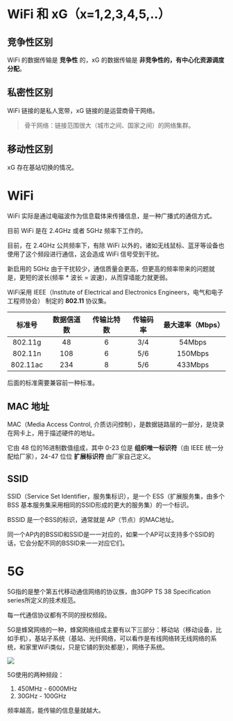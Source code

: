 
# WiFi 和 xG（x=1,2,3,4,5,..）

## 竞争性区别
WiFi 的数据传输是 **竞争性** 的，xG 的数据传输是 **非竞争性的，有中心化资源调度分配**。

## 私密性区别

WiFi 链接的是私人宽带，xG 链接的是运营商骨干网络。

> 骨干网络：链接范围很大（城市之间、国家之间）的网络集群。

## 移动性区别

xG 存在基站切换的情况。

# WiFi

WiFi 实际是通过电磁波作为信息载体来传播信息，是一种广播式的通信方式。

目前 WiFi 是在 2.4GHz 或者 5GHz 频率下工作的。

目前，在 2.4GHz 公共频率下，有除 WiFi 以外的，诸如无线鼠标、蓝牙等设备也使用了这个频段进行通信，这会造成 WiFi 信号受到干扰。

新启用的 5GHz 由于干扰较少，通信质量会更高，但更高的频率带来的问题就是，更短的波长(频率 * 波长 = 波速)，从而穿墙能力就更弱。

WiFi采用 IEEE（Institute of Electrical and Electronics Engineers，电气和电子工程师协会） 制定的 **802.11** 协议集。


|标准号|数据信道数|传输比特数|传输码率|最大速率（Mbps）|
|:--:|:--:|:--:|:--:|:--:|
|802.11g|48|6|3/4|54Mbps|
|802.11n|108|6|5/6|150Mbps|
|802.11ac|234|8|5/6|433Mbps|

后面的标准需要兼容前一种标准。

## MAC 地址

MAC（Media Access Control, 介质访问控制），是数据链路层的一部分，是烧录在网卡上，用于描述硬件的地址。

它由 48 位的16进制数值组成，其中 0-23 位是 **组织唯一标识符**（由 IEEE 统一分配给厂家），24-47 位位 **扩展标识符** 由厂家自己定义。

## SSID

SSID（Service Set Identifier，服务集标识），是一个 ESS（扩展服务集，由多个 BSS 基本服务集采用相同的SSID形成的更大的服务集）的一个标识。

BSSID 是一个BSS的标识，通常就是 AP（节点）的MAC地址。

同一个AP内的BSSID和SSID是一一对应的，如果一个AP可以支持多个SSID的话，它会分配不同的BSSID来一一对应它们。

# 5G

5G指的是整个第五代移动通信网络的协议族，由3GPP TS 38 Specification series所定义的技术规范。

每一代通信协议都有不同的授权频段。

5G是蜂窝网络的一种，蜂窝网络组成主要有以下三部分：移动站（移动设备，比如手机），基站子系统（基站、光纤网络，可以看作是有线网络转无线网络的系统，和家里WiFi类似，只是它铺的到处都是），网络子系统。

![](https://gss1.bdstatic.com/9vo3dSag_xI4khGkpoWK1HF6hhy/baike/c0%3Dbaike80%2C5%2C5%2C80%2C26/sign=90250f99b6fd5266b3263446ca71fc4e/f31fbe096b63f6247a8e3a718744ebf81b4ca3f4.jpg)

5G使用的两种频段：

1. 450MHz - 6000MHz
2. 30GHz - 100GHz

频率越高，能传输的信息量就越大。




